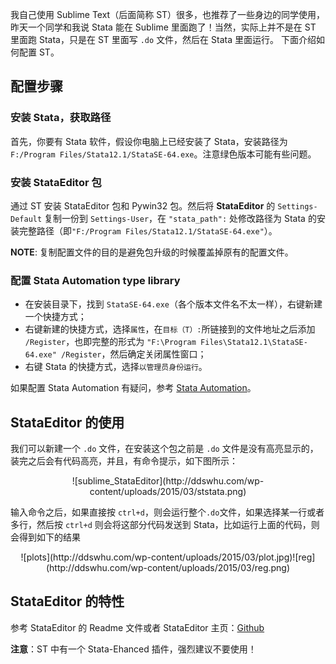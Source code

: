 我自己使用 Sublime Text（后面简称 ST）很多，也推荐了一些身边的同学使用，昨天一个同学和我说 Stata 能在 Sublime 里面跑了！当然，实际上并不是在 ST 里面跑 Stata，只是在 ST 里面写 `.do` 文件，然后在 Stata 里面运行。 下面介绍如何配置 ST。

## 配置步骤

### 安装 Stata，获取路径
首先，你要有 Stata 软件，假设你电脑上已经安装了 Stata，安装路径为 `F:/Program Files/Stata12.1/StataSE-64.exe`。注意绿色版本可能有些问题。

### 安装 StataEditor 包
通过 ST 安装 StataEditor 包和 Pywin32 包。然后将 **StataEditor** 的 `Settings-Default` 复制一份到 `Settings-User`，在 `"stata_path":` 处修改路径为 Stata 的安装完整路径（即`"F:/Program Files/Stata12.1/StataSE-64.exe"`）。

**NOTE**: 复制配置文件的目的是避免包升级的时候覆盖掉原有的配置文件。

### 配置 Stata Automation type library

+ 在安装目录下，找到 `StataSE-64.exe`（各个版本文件名不太一样），右键新建一个快捷方式；
+ 右键新建的快捷方式，选择`属性`，在`目标（T）:`所链接到的文件地址之后添加` /Register`，也即完整的形式为 `"F:\Program Files\Stata12.1\StataSE-64.exe" /Register`，然后确定关闭属性窗口；
+ 右键 Stata 的快捷方式，选择`以管理员身份运行`。

如果配置 Stata Automation 有疑问，参考 [Stata Automation](http://www.stata.com/automation/#createmsapp)。

## StataEditor 的使用
我们可以新建一个 `.do` 文件，在安装这个包之前是 `.do` 文件是没有高亮显示的，装完之后会有代码高亮，并且，有命令提示，如下图所示：
<center>![sublime_StataEditor](http://ddswhu.com/wp-content/uploads/2015/03/ststata.png)</center>

输入命令之后，如果直接按 `ctrl+d`，则会运行整个`.do`文件，如果选择某一行或者多行，然后按 `ctrl+d` 则会将这部分代码发送到 Stata，比如运行上面的代码，则会得到如下的结果

<center>![plots](http://ddswhu.com/wp-content/uploads/2015/03/plot.jpg)![reg](http://ddswhu.com/wp-content/uploads/2015/03/reg.png)</center>

## StataEditor 的特性
参考 StataEditor 的 Readme 文件或者 StataEditor 主页：[Github](https://github.com/mattiasnordin/StataEditor)

**注意**：ST 中有一个 Stata-Ehanced 插件，强烈建议不要使用！
